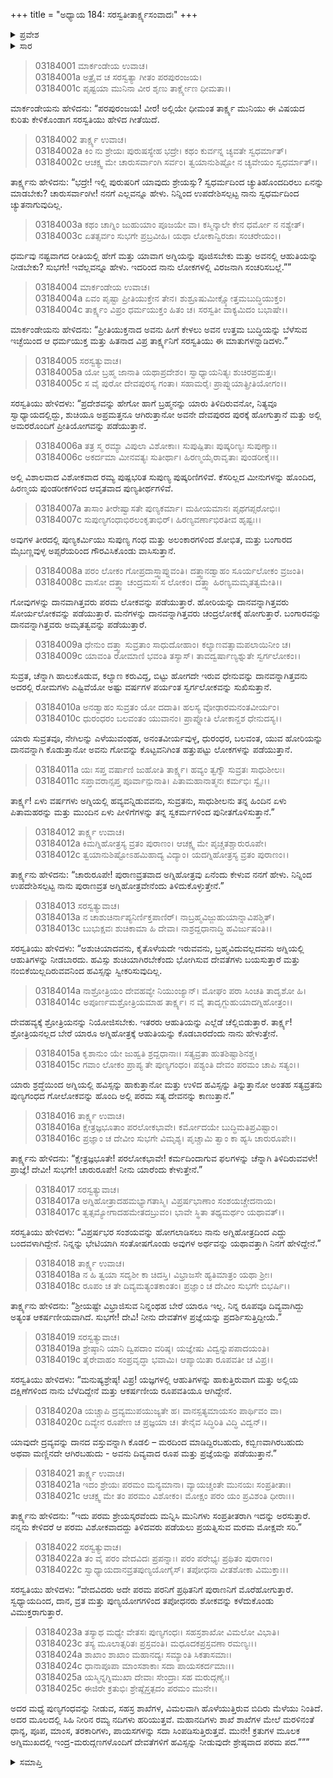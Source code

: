 +++
title = "ಅಧ್ಯಾಯ 184: ಸರಸ್ವತೀತಾರ್ಕ್ಷ್ಯಸಂವಾದಃ"
+++

<details><summary>ಪ್ರವೇಶ</summary>


।।   ಓಂ ಓಂ ನಮೋ ನಾರಾಯಣಾಯ।।   ಶ್ರೀ ವೇದವ್ಯಾಸಾಯ ನಮಃ ।।

ಶ್ರೀ ಕೃಷ್ಣದ್ವೈಪಾಯನ ವೇದವ್ಯಾಸ ವಿರಚಿತ  

**ಶ್ರೀ ಮಹಾಭಾರತ**

**ಆರಣ್ಯಕ ಪರ್ವ**

**ಮಾರ್ಕಂಡೇಯಸಮಸ್ಯಾ ಪರ್ವ**

**ಅಧ್ಯಾಯ 184**

</details>


<details><summary>ಸಾರ</summary>

ತಾರ್ಕ್ಷ್ಯನಿಗೆ ಸರಸ್ವತಿಯು ಹೇಳಿದ ಗೀತೆ (1-25).

</details>


> 03184001 ಮಾರ್ಕಂಡೇಯ ಉವಾಚ।  
03184001a ಅತ್ರೈವ ಚ ಸರಸ್ವತ್ಯಾ ಗೀತಂ ಪರಪುರಂಜಯ।   
03184001c ಪೃಷ್ಟಯಾ ಮುನಿನಾ ವೀರ ಶೃಣು ತಾರ್ಕ್ಷ್ಯೇಣ ಧೀಮತಾ।।

ಮಾರ್ಕಂಡೇಯನು ಹೇಳಿದನು: “ಪರಪುರಂಜಯ! ವೀರ! ಅಲ್ಲಿಯೇ ಧೀಮಂತ ತಾರ್ಕ್ಷ್ಯ ಮುನಿಯು ಈ ವಿಷಯದ ಕುರಿತು ಕೇಳಿಕೊಂಡಾಗ ಸರಸ್ವತಿಯು ಹೇಳಿದ ಗೀತೆಯಿದೆ.

> 03184002 ತಾರ್ಕ್ಷ್ಯ ಉವಾಚ।   
03184002a ಕಿಂ ನು ಶ್ರೇಯಃ ಪುರುಷಸ್ಯೇಹ ಭದ್ರೇ।
	ಕಥಂ ಕುರ್ವನ್ನ ಚ್ಯವತೇ ಸ್ವಧರ್ಮಾತ್।  
> 03184002c ಆಚಕ್ಷ್ವ ಮೇ ಚಾರುಸರ್ವಾಂಗಿ ಸರ್ವಂ।
	ತ್ವಯಾನುಶಿಷ್ಟೋ ನ ಚ್ಯವೇಯಂ ಸ್ವಧರ್ಮಾತ್।।  

ತಾರ್ಕ್ಷ್ಯನು ಹೇಳಿದನು: “ಭದ್ರೇ! ಇಲ್ಲಿ ಪುರುಷರಿಗೆ ಯಾವುದು ಶ್ರೇಯಸ್ಸು? ಸ್ವಧರ್ಮದಿಂದ ಚ್ಯುತಿಹೊಂದದಿರಲು ಏನನ್ನು ಮಾಡಬೇಕು? ಚಾರುಸರ್ವಾಂಗೀ! ನನಗೆ ಎಲ್ಲವನ್ನೂ ಹೇಳು. ನಿನ್ನಿಂದ ಉಪದೇಶಿಸಲ್ಪಟ್ಟ ನಾನು ಸ್ವಧರ್ಮದಿಂದ ಚ್ಯುತನಾಗುವುದಿಲ್ಲ.

> 03184003a ಕಥಂ ಚಾಗ್ನಿಂ ಜುಹುಯಾಂ ಪೂಜಯೇ ವಾ।
	ಕಸ್ಮಿನ್ಕಾಲೇ ಕೇನ ಧರ್ಮೋ ನ ನಶ್ಯೇತ್।  
> 03184003c ಏತತ್ಸರ್ವಂ ಸುಭಗೇ ಪ್ರಬ್ರವೀಹಿ।
	ಯಥಾ ಲೋಕಾನ್ವಿರಜಾಃ ಸಂಚರೇಯಂ।।  

ಧರ್ಮವು ನಷ್ಟವಾಗದ ರೀತಿಯಲ್ಲಿ ಹೇಗೆ ಮತ್ತು ಯಾವಾಗ ಅಗ್ನಿಯನ್ನು ಪೂಜಿಸಬೇಕು ಮತ್ತು ಅವನಲ್ಲಿ ಆಹುತಿಯನ್ನು ನೀಡಬೇಕು? ಸುಭಗೇ! ಇವೆಲ್ಲವನ್ನೂ ಹೇಳು. ಇದರಿಂದ ನಾನು ಲೋಕಗಳಲ್ಲಿ ವಿರಜನಾಗಿ ಸಂಚರಿಸಬಲ್ಲೆ.””

> 03184004 ಮಾರ್ಕಂಡೇಯ ಉವಾಚ।  
03184004a ಏವಂ ಪೃಷ್ಟಾ ಪ್ರೀತಿಯುಕ್ತೇನ ತೇನ।
	ಶುಶ್ರೂಷುಮೀಕ್ಷ್ಯೋತ್ತಮಬುದ್ಧಿಯುಕ್ತಂ।   
> 03184004c ತಾರ್ಕ್ಷ್ಯಂ ವಿಪ್ರಂ ಧರ್ಮಯುಕ್ತಂ ಹಿತಂ ಚ।
	ಸರಸ್ವತೀ ವಾಕ್ಯಮಿದಂ ಬಭಾಷೇ।।  

ಮಾರ್ಕಂಡೇಯನು ಹೇಳಿದನು: “ಪ್ರೀತಿಯುಕ್ತನಾದ ಅವನು ಹೀಗೆ ಕೇಳಲು ಅವನ ಉತ್ತಮ ಬುದ್ಧಿಯನ್ನು ಬೆಳೆಸುವ ಇಚ್ಛೆಯಿಂದ ಆ ಧರ್ಮಯುಕ್ತ ಮತ್ತು ಹಿತನಾದ ವಿಪ್ರ ತಾರ್ಕ್ಷ್ಯನಿಗೆ ಸರಸ್ವತಿಯು ಈ ಮಾತುಗಳನ್ನಾಡಿದಳು.”

> 03184005 ಸರಸ್ವತ್ಯುವಾಚ।  
03184005a ಯೋ ಬ್ರಹ್ಮ ಜಾನಾತಿ ಯಥಾಪ್ರದೇಶಂ।
	ಸ್ವಾಧ್ಯಾಯನಿತ್ಯಃ ಶುಚಿರಪ್ರಮತ್ತಃ।  
> 03184005c ಸ ವೈ ಪುರೋ ದೇವಪುರಸ್ಯ ಗಂತಾ।
	ಸಹಾಮರೈಃ ಪ್ರಾಪ್ನುಯಾತ್ಪ್ರೀತಿಯೋಗಂ।।  

ಸರಸ್ವತಿಯು ಹೇಳಿದಳು: “ಪ್ರದೇಶವನ್ನು ಹೇಗೋ ಹಾಗೆ ಬ್ರಹ್ಮನನ್ನು ಯಾರು ತಿಳಿದಿರುವನೋ, ನಿತ್ಯವೂ ಸ್ವಾಧ್ಯಾಯದಲ್ಲಿದ್ದು, ಶುಚಿಯೂ ಅಪ್ರಮತ್ತನೂ ಆಗಿರುತ್ತಾನೋ ಅವನೇ ದೇವಪುರದ ಪುರಕ್ಕೆ ಹೋಗುತ್ತಾನೆ ಮತ್ತು ಅಲ್ಲಿ ಅಮರರೊಂದಿಗೆ ಪ್ರೀತಿಯೋಗವನ್ನು ಪಡೆಯುತ್ತಾನೆ.

> 03184006a ತತ್ರ ಸ್ಮ ರಮ್ಯಾ ವಿಪುಲಾ ವಿಶೋಕಾಃ।
	ಸುಪುಷ್ಪಿತಾಃ ಪುಷ್ಕರಿಣ್ಯಃ ಸುಪುಣ್ಯಾಃ।  
> 03184006c ಅಕರ್ದಮಾ ಮೀನವತ್ಯಃ ಸುತೀರ್ಥಾ।
	ಹಿರಣ್ಮಯೈರಾವೃತಾಃ ಪುಂಡರೀಕೈಃ।।  

ಅಲ್ಲಿ ವಿಶಾಲವಾದ ವಿಶೋಕವಾದ ರಮ್ಯ ಪುಷ್ಪಭರಿತ ಸುಪುಣ್ಯ ಪುಷ್ಕರಿಣಿಗಳಿವೆ. ಕೆಸರಿಲ್ಲದ ಮೀನುಗಳನ್ನು ಹೊಂದಿದ, ಹಿರಣ್ಮಯ ಪುಂಡರೀಕಗಳಿಂದ ಆವೃತವಾದ ಪುಣ್ಯತೀರ್ಥಗಳಿವೆ.

> 03184007a ತಾಸಾಂ ತೀರೇಷ್ವಾಸತೇ ಪುಣ್ಯಕರ್ಮಾ।
	ಮಹೀಯಮಾನಃ ಪೃಥಗಪ್ಸರೋಭಿಃ।  
> 03184007c ಸುಪುಣ್ಯಗಂಧಾಭಿರಲಂಕೃತಾಭಿರ್।
	ಹಿರಣ್ಯವರ್ಣಾಭಿರತೀವ ಹೃಷ್ಟಃ।।  

ಅವುಗಳ ತೀರದಲ್ಲಿ ಪುಣ್ಯಕರ್ಮಿಯು ಸುಪುಣ್ಯ ಗಂಧ ಮತ್ತು ಅಲಂಕಾರಗಳಿಂದ ಶೋಭಿತ, ಮತ್ತು ಬಂಗಾರದ ಮೈಬಣ್ಣವುಳ್ಳ ಅಪ್ಸರೆಯರಿಂದ ಗೌರವಿಸಿಕೊಂಡು ವಾಸಿಸುತ್ತಾನೆ.

> 03184008a ಪರಂ ಲೋಕಂ ಗೋಪ್ರದಾಸ್ತ್ವಾಪ್ನುವಂತಿ।
	ದತ್ತ್ವಾನಡ್ವಾಹಂ ಸೂರ್ಯಲೋಕಂ ವ್ರಜಂತಿ।  
> 03184008c ವಾಸೋ ದತ್ತ್ವಾ ಚಂದ್ರಮಸಃ ಸ ಲೋಕಂ।
	ದತ್ತ್ವಾ ಹಿರಣ್ಯಮಮೃತತ್ವಮೇತಿ।।  

ಗೋವುಗಳನ್ನು ದಾನವಾಗಿತ್ತವರು ಪರಮ ಲೋಕವನ್ನು ಪಡೆಯುತ್ತಾರೆ. ಹೋರಿಯನ್ನು ದಾನವನ್ನಾಗಿತ್ತವರು ಸೋರ್ಯಲೋಕವನ್ನು ಪಡೆಯುತ್ತಾರೆ. ಮನೆಗಳನ್ನು ದಾನವನ್ನಾಗಿತ್ತವರು ಚಂದ್ರಲೋಕಕ್ಕೆ ಹೋಗುತ್ತಾರೆ. ಬಂಗಾರವನ್ನು ದಾನವನ್ನಾಗಿತ್ತವರು ಅಮೃತತ್ವವನ್ನು ಪಡೆಯುತ್ತಾರೆ.

> 03184009a ಧೇನುಂ ದತ್ತ್ವಾ ಸುವ್ರತಾಂ ಸಾಧುದೋಹಾಂ।
	ಕಲ್ಯಾಣವತ್ಸಾಮಪಲಾಯಿನೀಂ ಚ।  
> 03184009c ಯಾವಂತಿ ರೋಮಾಣಿ ಭವಂತಿ ತಸ್ಯಾಸ್।
	ತಾವದ್ವರ್ಷಾಣ್ಯಶ್ನುತೇ ಸ್ವರ್ಗಲೋಕಂ।।  

ಸುವ್ರತ, ಚೆನ್ನಾಗಿ ಹಾಲುಕೊಡುವ, ಕಲ್ಯಾಣ ಕರುವಿದ್ದ, ಬಿಟ್ಟು ಹೋಗದೇ ಇರುವ ಧೇನುವನ್ನು ದಾನವನ್ನಾಗಿತ್ತವನು ಅದರಲ್ಲಿ ರೋಮಗಳು ಎಷ್ಟಿವೆಯೋ ಅಷ್ಟು ವರ್ಷಗಳ ಪರ್ಯಂತ ಸ್ವರ್ಗಲೋಕವನ್ನು ಸುಖಿಸುತ್ತಾನೆ.

> 03184010a ಅನಡ್ವಾಹಂ ಸುವ್ರತಂ ಯೋ ದದಾತಿ।
	ಹಲಸ್ಯ ವೋಢಾರಮನಂತವೀರ್ಯಂ।  
> 03184010c ಧುರಂಧರಂ ಬಲವಂತಂ ಯುವಾನಂ।
	ಪ್ರಾಪ್ನೋತಿ ಲೋಕಾನ್ದಶ ಧೇನುದಸ್ಯ।।  

ಯಾರು ಸುವ್ರತವೂ, ನೇಗಿಲನ್ನು ಎಳೆಯುವಂಥಹ, ಅನಂತವೀರ್ಯವುಳ್ಳ, ಧುರಂಧರ, ಬಲವಂತ, ಯುವ ಹೋರಿಯನ್ನು ದಾನವನ್ನಾಗಿ ಕೊಡುತ್ತಾನೋ ಅವನು ಗೋವನ್ನು ಕೊಟ್ಟವನಿಗಿಂತ ಹತ್ತುಪಟ್ಟು ಲೋಕಗಳನ್ನು ಪಡೆಯುತ್ತಾನೆ.

> 03184011a ಯಃ ಸಪ್ತ ವರ್ಷಾಣಿ ಜುಹೋತಿ ತಾರ್ಕ್ಷ್ಯ।
	ಹವ್ಯಂ ತ್ವಗ್ನೌ ಸುವ್ರತಃ ಸಾಧುಶೀಲಃ।  
> 03184011c ಸಪ್ತಾವರಾನ್ಸಪ್ತ ಪೂರ್ವಾನ್ಪುನಾತಿ।
	ಪಿತಾಮಹಾನಾತ್ಮನಃ ಕರ್ಮಭಿಃ ಸ್ವೈಃ।।  

ತಾರ್ಕ್ಷ್ಯ! ಏಳು ವರ್ಷಗಳು ಅಗ್ನಿಯಲ್ಲಿ ಹವ್ಯವನ್ನಿಡುವವನು, ಸುವ್ರತನು, ಸಾಧುಶೀಲನು ತನ್ನ ಹಿಂದಿನ ಏಳು ಪಿತಾಮಹರನ್ನು ಮತ್ತು ಮುಂದಿನ ಏಳು ಪೀಳಿಗೆಗಳನ್ನು ತನ್ನ ಸ್ವಕರ್ಮಗಳಿಂದ ಪುನೀತಗೊಳಿಸುತ್ತಾನೆ.”

> 03184012 ತಾರ್ಕ್ಷ್ಯ ಉವಾಚ।  
03184012a ಕಿಮಗ್ನಿಹೋತ್ರಸ್ಯ ವ್ರತಂ ಪುರಾಣಂ।
	ಆಚಕ್ಷ್ವ ಮೇ ಪೃಚ್ಚತಶ್ಚಾರುರೂಪೇ।   
> 03184012c ತ್ವಯಾನುಶಿಷ್ಟೋಽಹಮಿಹಾದ್ಯ ವಿದ್ಯಾಂ।
	ಯದಗ್ನಿಹೋತ್ರಸ್ಯ ವ್ರತಂ ಪುರಾಣಂ।।   

ತಾರ್ಕ್ಷ್ಯನು ಹೇಳಿದನು: “ಚಾರುರೂಪೇ! ಪುರಾಣವ್ರತವಾದ ಅಗ್ನಿಹೋತ್ರವು ಏನೆಂದು ಕೇಳುವ ನನಗೆ ಹೇಳು. ನಿನ್ನಿಂದ ಉಪದೇಶಿಸಲ್ಪಟ್ಟ ನಾನು ಪುರಾಣವ್ರತ ಅಗ್ನಿಹೋತ್ರವೇನೆಂದು ತಿಳಿದುಕೊಳ್ಳುತ್ತೇನೆ.”

> 03184013 ಸರಸ್ವತ್ಯುವಾಚ।  
03184013a ನ ಚಾಶುಚಿರ್ನಾಪ್ಯನಿರ್ಣಿಕ್ತಪಾಣಿರ್।
	ನಾಬ್ರಹ್ಮವಿಜ್ಜುಹುಯಾನ್ನಾವಿಪಶ್ಚಿತ್।  
> 03184013c ಬುಭುಕ್ಷವಃ ಶುಚಿಕಾಮಾ ಹಿ ದೇವಾ।
	ನಾಶ್ರದ್ದಧಾನಾದ್ಧಿ ಹವಿರ್ಜುಷಂತಿ।।  

ಸರಸ್ವತಿಯು ಹೇಳಿದಳು: “ಅಶುಚಿಯಾದವನು, ಕೈತೊಳೆಯದೇ ಇರುವವನು, ಬ್ರಹ್ಮವಿದುವಲ್ಲದವನು ಅಗ್ನಿಯಲ್ಲಿ ಆಹುತಿಗಳನ್ನು ನೀಡಬಾರದು. ಹವಿಸ್ಸು ಶುಚಿಯಾಗಿರಬೇಕೆಂದು ಭೋಗಿಸುವ ದೇವತೆಗಳು ಬಯಸುತ್ತಾರೆ ಮತ್ತು ನಂಬಿಕೆಯಿಲ್ಲದಿರುವವನಿಂದ ಹವಿಸ್ಸನ್ನು ಸ್ವೀಕರಿಸುವುದಿಲ್ಲ.

> 03184014a ನಾಶ್ರೋತ್ರಿಯಂ ದೇವಹವ್ಯೇ ನಿಯುಂಜ್ಯಾನ್।
	ಮೋಘಂ ಪರಾ ಸಿಂಚತಿ ತಾದೃಶೋ ಹಿ।  
> 03184014c ಅಪೂರ್ಣಮಶ್ರೋತ್ರಿಯಮಾಹ ತಾರ್ಕ್ಷ್ಯ।
	ನ ವೈ ತಾದೃಗ್ಜುಹುಯಾದಗ್ನಿಹೋತ್ರಂ।।  

ದೇವಹವ್ಯಕ್ಕೆ ಶ್ರೋತ್ರಿಯನನ್ನು ನಿಯೋಜಿಸಬೇಕು. ಇತರರು ಆಹುತಿಯನ್ನು ಎಲ್ಲೆಡೆ ಚೆಲ್ಲಿಬಿಡುತ್ತಾರೆ. ತಾರ್ಕ್ಷ್ಯ! ಶ್ರೋತ್ರಿಯನಲ್ಲದ ಬೇರೆ ಯಾರೂ ಅಗ್ನಿಹೋತ್ರಕ್ಕೆ ಆಹುತಿಯನ್ನು ಕೊಡಬಾರದೆಂದು ನಾನು ಹೇಳುತ್ತೇನೆ.

> 03184015a ಕೃಶಾನುಂ ಯೇ ಜುಹ್ವತಿ ಶ್ರದ್ದಧಾನಾಃ।
	ಸತ್ಯವ್ರತಾ ಹುತಶಿಷ್ಟಾಶಿನಶ್ಚ।  
> 03184015c ಗವಾಂ ಲೋಕಂ ಪ್ರಾಪ್ಯ ತೇ ಪುಣ್ಯಗಂಧಂ।
	ಪಶ್ಯಂತಿ ದೇವಂ ಪರಮಂ ಚಾಪಿ ಸತ್ಯಂ।।  

ಯಾರು ಶ್ರದ್ಧೆಯಿಂದ ಅಗ್ನಿಯಲ್ಲಿ ಹವಿಸ್ಸನ್ನು ಹಾಕುತ್ತಾನೋ ಮತ್ತು ಉಳಿದ ಹವಿಸ್ಸನ್ನು ತಿನ್ನುತ್ತಾನೋ ಅಂತಹ ಸತ್ಯವ್ರತನು ಪುಣ್ಯಗಂಧದ ಗೋಲೋಕವನ್ನು ಹೊಂದಿ ಅಲ್ಲಿ ಪರಮ ಸತ್ಯ ದೇವನನ್ನು ಕಾಣುತ್ತಾನೆ.”

> 03184016 ತಾರ್ಕ್ಷ್ಯ ಉವಾಚ।  
03184016a ಕ್ಷೇತ್ರಜ್ಞಭೂತಾಂ ಪರಲೋಕಭಾವೇ।
	ಕರ್ಮೋದಯೇ ಬುದ್ಧಿಮತಿಪ್ರವಿಷ್ಟಾಂ।  
> 03184016c ಪ್ರಜ್ಞಾಂ ಚ ದೇವೀಂ ಸುಭಗೇ ವಿಮೃಶ್ಯ।
	ಪೃಚ್ಚಾಮಿ ತ್ವಾಂ ಕಾ ಹ್ಯಸಿ ಚಾರುರೂಪೇ।।  

ತಾರ್ಕ್ಷ್ಯನು ಹೇಳಿದನು: “ಕ್ಷೇತ್ರಜ್ಞಭೂತೇ! ಪರಲೋಕಭಾವೇ! ಕರ್ಮದಿಂದಾಗುವ ಫಲಗಳನ್ನು ಚೆನ್ನಾಗಿ ತಿಳಿದಿರುವವಳೇ! ಪ್ರಾಜ್ಞೆ! ದೇವೀ! ಸುಭಗೇ! ಚಾರುರೂಪೇ! ನೀನು ಯಾರೆಂದು ಕೇಳುತ್ತೇನೆ.”

> 03184017 ಸರಸ್ವತ್ಯುವಾಚ।  
03184017a ಅಗ್ನಿಹೋತ್ರಾದಹಮಭ್ಯಾಗತಾಸ್ಮಿ।
	ವಿಪ್ರರ್ಷಭಾಣಾಂ ಸಂಶಯಚ್ಚೇದನಾಯ।  
> 03184017c ತ್ವತ್ಸಮ್ಯೋಗಾದಹಮೇತದಬ್ರುವಂ।
	ಭಾವೇ ಸ್ಥಿತಾ ತಥ್ಯಮರ್ಥಂ ಯಥಾವತ್।।  

ಸರಸ್ವತಿಯು ಹೇಳಿದಳು: “ವಿಪ್ರರ್ಷಭರ ಸಂಶಯವನ್ನು ಹೋಗಲಾಡಿಸಲು ನಾನು ಅಗ್ನಿಹೋತ್ರದಿಂದ ಎದ್ದು ಬಂದವಳಾಗಿದ್ದೇನೆ. ನಿನ್ನನ್ನು ಭೇಟಿಯಾಗಿ ಸಂತೋಷಗೊಂಡು ಅವುಗಳ ಅರ್ಥವನ್ನು ಯಥಾವತ್ತಾಗಿ ನಿನಗೆ ಹೇಳಿದ್ದೇನೆ.”

> 03184018 ತಾರ್ಕ್ಷ್ಯ ಉವಾಚ।  
03184018a ನ ಹಿ ತ್ವಯಾ ಸದೃಶೀ ಕಾ ಚಿದಸ್ತಿ।
	ವಿಭ್ರಾಜಸೇ ಹ್ಯತಿಮಾತ್ರಂ ಯಥಾ ಶ್ರೀಃ।  
> 03184018c ರೂಪಂ ಚ ತೇ ದಿವ್ಯಮತ್ಯಂತಕಾಂತಂ।
	ಪ್ರಜ್ಞಾಂ ಚ ದೇವೀಂ ಸುಭಗೇ ಬಿಭರ್ಷಿ।।  

ತಾರ್ಕ್ಷ್ಯನು ಹೇಳಿದನು: “ಶ್ರೀಯಷ್ಟೇ ವಿಭ್ರಾಜಿಸುವ ನಿನ್ನಂಥಹ ಬೇರೆ ಯಾರೂ ಇಲ್ಲ. ನಿನ್ನ ರೂಪವೂ ದಿವ್ಯವಾಗಿದ್ದು ಅತ್ಯಂತ ಆಕರ್ಷಣೀಯವಾಗಿದೆ. ಸುಭಗೇ! ದೇವಿ! ನೀನು ದೇವತೆಗಳ ಪ್ರಜ್ಞೆಯನ್ನು ಪ್ರದರ್ಶಿಸುತ್ತಿದ್ದೀಯೆ.”

> 03184019 ಸರಸ್ವತ್ಯುವಾಚ।  
03184019a ಶ್ರೇಷ್ಠಾನಿ ಯಾನಿ ದ್ವಿಪದಾಂ ವರಿಷ್ಠ।
	ಯಜ್ಞೇಷು ವಿದ್ವನ್ನುಪಪಾದಯಂತಿ।  
> 03184019c ತೈರೇವಾಹಂ ಸಂಪ್ರವೃದ್ಧಾ ಭವಾಮಿ।
	ಆಪ್ಯಾಯಿತಾ ರೂಪವತೀ ಚ ವಿಪ್ರ।।  

ಸರಸ್ವತಿಯು ಹೇಳಿದಳು: “ಮನುಷ್ಯಶ್ರೇಷ್ಠ! ವಿಪ್ರ! ಯಜ್ಞಗಳಲ್ಲಿ ಆಹುತಿಗಳನ್ನು ಹಾಕುತ್ತಿರುವಾಗ ಮತ್ತು ಅಲ್ಲಿಯ ದಕ್ಷಿಣೆಗಳಿಂದ ನಾನು ಬೆಳೆದಿದ್ದೇನೆ ಮತ್ತು ಆಕರ್ಷಣೀಯ ರೂಪವತಿಯೂ ಆಗಿದ್ದೇನೆ.

> 03184020a ಯಚ್ಚಾಪಿ ದ್ರವ್ಯಮುಪಯುಜ್ಯತೇ ಹ।
	ವಾನಸ್ಪತ್ಯಮಾಯಸಂ ಪಾರ್ಥಿವಂ ವಾ।  
> 03184020c ದಿವ್ಯೇನ ರೂಪೇಣ ಚ ಪ್ರಜ್ಞಯಾ ಚ।
	ತೇನೈವ ಸಿದ್ಧಿರಿತಿ ವಿದ್ಧಿ ವಿದ್ವನ್।।  

ಯಾವುದೇ ದ್ರವ್ಯವನ್ನು ದಾನದ ವಸ್ತುವನ್ನಾಗಿ ಕೊಡಲಿ – ಮರದಿಂದ ಮಾಡಿದ್ದಿರಬಹುದು, ಕಬ್ಬಿಣವಾಗಿರಬಹುದು ಅಥವಾ ಮಣ್ಣಿನದೇ ಆಗಿರಬಹುದು - ಅವನು ದಿವ್ಯವಾದ ರೂಪ ಮತ್ತು ಪ್ರಜ್ಞೆಯನ್ನು ಪಡೆಯುತ್ತಾನೆ.”

> 03184021 ತಾರ್ಕ್ಷ್ಯ ಉವಾಚ।  
03184021a ಇದಂ ಶ್ರೇಯಃ ಪರಮಂ ಮನ್ಯಮಾನಾ।
	ವ್ಯಾಯಚ್ಚಂತೇ ಮುನಯಃ ಸಂಪ್ರತೀತಾಃ।  
> 03184021c ಆಚಕ್ಷ್ವ ಮೇ ತಂ ಪರಮಂ ವಿಶೋಕಂ।
	ಮೋಕ್ಷಂ ಪರಂ ಯಂ ಪ್ರವಿಶಂತಿ ಧೀರಾಃ।।  

ತಾರ್ಕ್ಷ್ಯನು ಹೇಳಿದನು: “ಇದು ಪರಮ ಶ್ರೇಯಸ್ಕರವೆಂದು ಮನ್ನಿಸಿ ಮುನಿಗಳು ಸಂಪ್ರತೀತರಾಗಿ ಇದನ್ನು ಅರಸುತ್ತಾರೆ. ನನ್ನನು ಕೇಳಿದರೆ ಆ ಪರಮ ವಿಶೋಕವಾದದ್ದು ತಿಳಿದವರು ಪಡೆಯಲು ಪ್ರಯತ್ನಿಸುವ ಮರಮ ಮೋಕ್ಷವೇ ಸರಿ.”

> 03184022 ಸರಸ್ವತ್ಯುವಾಚ।  
03184022a ತಂ ವೈ ಪರಂ ವೇದವಿದಃ ಪ್ರಪನ್ನಾಃ।
	ಪರಂ ಪರೇಭ್ಯಃ ಪ್ರಥಿತಂ ಪುರಾಣಂ।  
> 03184022c ಸ್ವಾಧ್ಯಾಯದಾನವ್ರತಪುಣ್ಯಯೋಗೈಸ್।
	ತಪೋಧನಾ ವೀತಶೋಕಾ ವಿಮುಕ್ತಾಃ।।  

ಸರಸ್ವತಿಯು ಹೇಳಿದಳು: “ವೇದವಿದರು ಅದೇ ಪರಮ ಪರನಿಗೆ ಪ್ರಥಿತನಿಗೆ ಪುರಾಣನಿಗೆ ಮೊರೆಹೋಗುತ್ತಾರೆ. ಸ್ವಧ್ಯಾಯದಿಂದ, ದಾನ, ವ್ರತ ಮತ್ತು ಪುಣ್ಯಯೋಗಗಳಿಂದ ತಪೋಧನರು ಶೋಕವನ್ನು ಕಳೆದುಕೊಂಡು ವಿಮುಕ್ತರಾಗುತ್ತಾರೆ.

> 03184023a ತಸ್ಯಾಥ ಮಧ್ಯೇ ವೇತಸಃ ಪುಣ್ಯಗಂಧಃ।
	ಸಹಸ್ರಶಾಖೋ ವಿಮಲೋ ವಿಭಾತಿ।  
> 03184023c ತಸ್ಯ ಮೂಲಾತ್ಸರಿತಃ ಪ್ರಸ್ರವಂತಿ।
	ಮಧೂದಕಪ್ರಸ್ರವಣಾ ರಮಣ್ಯಃ।।  
> 03184024a ಶಾಖಾಂ ಶಾಖಾಂ ಮಹಾನದ್ಯಃ ಸಮ್ಯಾಂತಿ ಸಿಕತಾಸಮಾಃ।   
03184024c ಧಾನಾಪೂಪಾ ಮಾಂಸಶಾಕಾಃ ಸದಾ ಪಾಯಸಕರ್ದಮಾಃ।।  
03184025a ಯಸ್ಮಿನ್ನಗ್ನಿಮುಖಾ ದೇವಾಃ ಸೇಂದ್ರಾಃ ಸಹ ಮರುದ್ಗಣೈಃ।  
03184025c ಈಜಿರೇ ಕ್ರತುಭಿಃ ಶ್ರೇಷ್ಠೈಸ್ತತ್ಪದಂ ಪರಮಂ ಮುನೇ।।

ಅದರ ಮಧ್ಯೆ ಪುಣ್ಯಗಂಧವನ್ನು ನೀಡುವ, ಸಹಸ್ರ ಶಾಖೆಗಳ, ವಿಮಲವಾಗಿ ಹೊಳೆಯುತ್ತಿರುವ ಬಿದಿರು ಮೆಳೆಯು ನಿಂತಿದೆ. ಅದರ ಮೂಲದಲ್ಲಿ ಸಿಹಿ ನೀರಿನ ರಮ್ಯ ನದಿಗಳು ಹರಿಯುತ್ತವೆ. ಮಹಾನದಿಗಳು ಶಾಖೆ ಶಾಖೆಗಳ ಮೇಲೆ ಮರಳಿನಂತೆ ಧಾನ್ಯ, ಪೂಪ, ಮಾಂಸ, ತರಕಾರಿಗಳು, ಪಾಯಸಗಳನ್ನು ಸದಾ ಸಿಂಪಡಿಸುತ್ತಿರುತ್ತವೆ. ಮುನೇ! ಕ್ರತುಗಳ ಮೂಲಕ ಅಗ್ನಿಮುಖದಲ್ಲಿ ಇಂದ್ರ-ಮರುದ್ಗಣಗಳೊಂದಿಗೆ ದೇವತೆಗಳಿಗೆ ಹವಿಸ್ಸನ್ನು ನೀಡುವುದೇ ಶ್ರೇಷ್ಠವಾದ ಪರಮ ಪದ.”””

<details><summary>ಸಮಾಪ್ತಿ</summary>


ಇತಿ ಶ್ರೀ ಮಹಾಭಾರತೇ ಆರಣ್ಯಕಪರ್ವಣಿ ಮಾರ್ಕಂಡೇಯಸಮಸ್ಯಾಪರ್ವಣಿ ಸರಸ್ವತೀತಾರ್ಕ್ಷ್ಯಸಂವಾದೇ ಚತುಃಶೀತ್ಯಧಿಕಶತತಮೋಽಧ್ಯಾಯ:।  
ಇದು ಮಹಾಭಾರತದ ಆರಣ್ಯಕಪರ್ವದಲ್ಲಿ ಮಾರ್ಕಂಡೇಯಸಮಸ್ಯಾಪರ್ವದಲ್ಲಿ ಸರಸ್ವತೀತಾರ್ಕ್ಷ್ಯಸಂವಾದದಲ್ಲಿ ನೂರಾಎಂಭತ್ನಾಲ್ಕನೆಯ ಅಧ್ಯಾಯವು.



</details>

